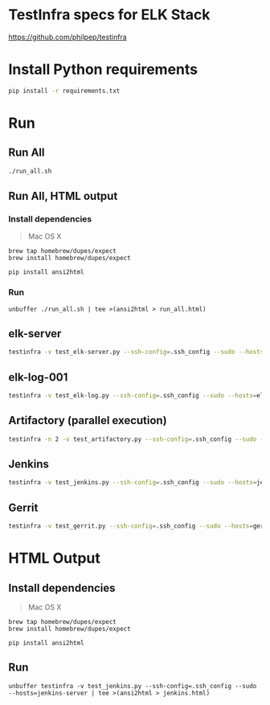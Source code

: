 
# TestInfra specs for ELK Stack

<https://github.com/philpep/testinfra>

# Install Python requirements

~~~bash
pip install -r requirements.txt
~~~

# Run

## Run All

~~~bash
./run_all.sh
~~~

## Run All, HTML output

### Install dependencies

> Mac OS X

~~~
brew tap homebrew/dupes/expect
brew install homebrew/dupes/expect

pip install ansi2html
~~~

### Run

~~~
unbuffer ./run_all.sh | tee >(ansi2html > run_all.html)
~~~

## elk-server

~~~bash
testinfra -v test_elk-server.py --ssh-config=.ssh_config --sudo --hosts=elk-server
~~~

## elk-log-001

~~~bash
testinfra -v test_elk-log.py --ssh-config=.ssh_config --sudo --hosts=elk-log-001
~~~

## Artifactory (parallel execution)

~~~bash
testinfra -n 2 -v test_artifactory.py --ssh-config=.ssh_config --sudo --hosts=art01
~~~

## Jenkins

~~~bash
testinfra -v test_jenkins.py --ssh-config=.ssh_config --sudo --hosts=jenkins-server
~~~

## Gerrit

~~~bash
testinfra -v test_gerrit.py --ssh-config=.ssh_config --sudo --hosts=gerrit-server
~~~

# HTML Output

## Install dependencies

> Mac OS X

~~~
brew tap homebrew/dupes/expect
brew install homebrew/dupes/expect

pip install ansi2html
~~~

## Run

~~~
unbuffer testinfra -v test_jenkins.py --ssh-config=.ssh_config --sudo --hosts=jenkins-server | tee >(ansi2html > jenkins.html)
~~~
